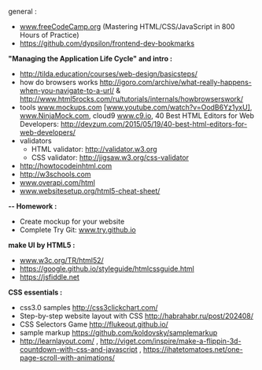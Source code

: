general :
- www.freeCodeCamp.org (Mastering HTML/CSS/JavaScript in 800 Hours of Practice)
- https://github.com/dypsilon/frontend-dev-bookmarks


**"Managing the Application Life Cycle" and intro :**
- http://tilda.education/courses/web-design/basicsteps/
- how do browsers works 
http://igoro.com/archive/what-really-happens-when-you-navigate-to-a-url/ & 
http://www.html5rocks.com/ru/tutorials/internals/howbrowserswork/
- tools 
www.mockups.com [www.youtube.com/watch?v=OodB6Yz1yxU], www.NinjaMock.com, cloud9 www.c9.io, 
40 Best HTML Editors for Web Developers:
http://devzum.com/2015/05/19/40-best-html-editors-for-web-developers/
- validators 
  - HTML validator: http://validator.w3.org
  - CSS validator: http://jigsaw.w3.org/css-validator
- http://howtocodeinhtml.com
- http://w3schools.com
- www.overapi.com/html
- www.websitesetup.org/html5-cheat-sheet/

**-- Homework :**
- Create mockup for your website
- Complete Try Git: www.try.github.io


**make UI by HTML5 :**
- www.w3c.org/TR/html52/
- https://google.github.io/styleguide/htmlcssguide.html
- https://jsfiddle.net


**CSS essentials :**
- css3.0 samples http://css3clickchart.com/ 
- Step-by-step website layout with CSS http://habrahabr.ru/post/202408/
- CSS Selectors Game http://flukeout.github.io/ 
- sample markup https://github.com/koldovsky/samplemarkup 
- http://learnlayout.com/ , http://viget.com/inspire/make-a-flippin-3d-countdown-with-css-and-javascript , https://ihatetomatoes.net/one-page-scroll-with-animations/
